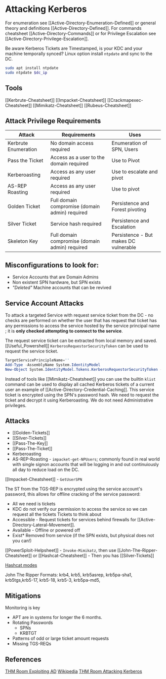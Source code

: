 # Attacking Kerberos


For enumeration see [[Active-Directory-Enumeration-Defined]] or general theory and definitions [[Active-Directory-Defined]]. For commands cheatsheet [[Active-Directory-Commands]] or for Privilege Escalation see [[Active-Directory-Privilege-Escalation]].

Be aware Kerberos Tickets are Timestamped, is your KDC and your machine temporally synced? Linux option install `ntpdate` and sync to the DC.
```bash
sudo apt install ntpdate
sudo ntpdate $dc_ip
```

## Tools
[[Kerbrute-Cheatsheet]]
[[Impacket-Cheatsheet]]
[[Crackmapexec-Cheatsheet]]
[[Mimikatz-Cheatsheet]]
[[Rubeus-Cheatsheet]]

## Attack Privilege Requirements

Attack |  Requirements | Uses
--- | --- | ---
Kerbrute Enumeration | No domain access required | Enumeration of SPN, Users
Pass the Ticket | Access as a user to the domain required | Use to Pivot
Kerberoasting | Access as any user required | Use to escalate and pivot
AS-REP Roasting | Access as any user required | Use to pivot
Golden Ticket | Full domain compromise (domain admin) required | Persistence and Forest pivoting 
Silver Ticket | Service hash required | Persistence and Escalation
Skeleton Key | Full domain compromise (domain admin) required | Persistence - But makes DC vulnerable

## Misconfigurations to look for:

- Service Accounts that are Domain Admins
- Non existent SPN hardware, but SPN exists
- *"Deleted"* Machine accounts that can be revived

## Service Account Attacks

To attack a targeted Service with request service ticket from the DC - no checks are performed on whether the user that has request that ticket has any permissions to access the service hosted by the service principal name ; it is **only checked attempting to connect to the service**.

The request service ticket can be extracted from local memory and saved. [[Useful_Powershell]] `KerberosRequestorSecurityToken` can be used to request the service ticket.
```powershell
TargetServicePrincipleName=''
Add-Type -AssemblyName System.IdentityModel
New-Object System.IdentityModel.Tokens.KerberosRequestorSecurityToken -ArgumentList $TargetServicePrincipleName
```
Instead of tools like [[Mimikatz-Cheatsheet]] you can use the builtin `klist` command can be used to display all cached Kerberos tickets of a current user an example of [[Active-Directory-Credential-Caching]]. This service ticket is encrypted using the SPN's password hash. We need to request the ticket and decrypt it using Kerberoasting. We do not need Administrative privileges.

## Attacks 

- [[Golden-Tickets]]
- [[Silver-Tickets]]
- [[Pass-The-Key]]
- [[Pass-The-Ticket]]
- Kerberoasting
- AS-REP-Roasting - `impacket-get-NPUsers`; commonly found in real world with single signon accounts that will be logging in and out continuiously all day to reduce load on the DC.

[[Impacket-Cheatsheet]] - `GetUserSPN`

The ST from the TGS-REP is encrypted using the service account's password, this allows for offline cracking of the service password:
- All we need is tickets
- KDC do not verify our permission to access the service  so we can request all the tickets
Tickets to think about
- Accessible - Request tickets for services behind firewalls for [[Active-Directory-Lateral-Movement]].
- Available - Offline or powered off
- Exist\* Removed from service (if the SPN exists, but physical does not you can!)

[[PowerSploit-Helpsheet]] - `Invoke-Mimikatz`, then use [[John-The-Ripper-Cheatsheet]] or  [[Hashcat-Cheatsheet]] - Then you has [[Silver-Tickets]]

[Hashcat modes](https://hashcat.net/wiki/doku.php?id=example_hashes)

John The Ripper Formats: krb4, krb5, krb5asrep, krb5pa-sha1, krb5tgs,krb5-17, krb5-18, krb5-3, krb5pa-md5,


## Mitigations

Monitoring is key
- APT are in systems for longer the 6 months.
- Rotating Passwords
	- SPNs
	- KRBTGT
- Patterns of odd or large ticket amount requests
- Missing TGS-REQs

## References

[THM Room Exploiting AD](https://tryhackme.com/room/exploitingad)
[Wikipedia](https://en.wikipedia.org/wiki/Kerberos_(protocol))
[THM Room Attacking Kerberos](https://tryhackme.com/room/attackingkerberos)
